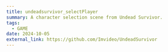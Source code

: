```yaml
---
title: undeadsurvivor_selectPlayer
summary: A character selection scene from Undead Survivor.
tags:
  - GAME
date: 2024-10-05
external_link: https://github.com/Imvideo/UndeadSurvivor
---
```

